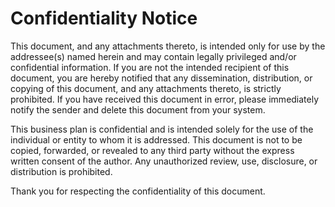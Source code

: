 # Confidentiality Notice

This document, and any attachments thereto, is intended only for use by the addressee(s) named herein and may contain legally privileged and/or confidential information. If you are not the intended recipient of this document, you are hereby notified that any dissemination, distribution, or copying of this document, and any attachments thereto, is strictly prohibited. If you have received this document in error, please immediately notify the sender and delete this document from your system.

This business plan is confidential and is intended solely for the use of the individual or entity to whom it is addressed. This document is not to be copied, forwarded, or revealed to any third party without the express written consent of the author. Any unauthorized review, use, disclosure, or distribution is prohibited.

Thank you for respecting the confidentiality of this document.
